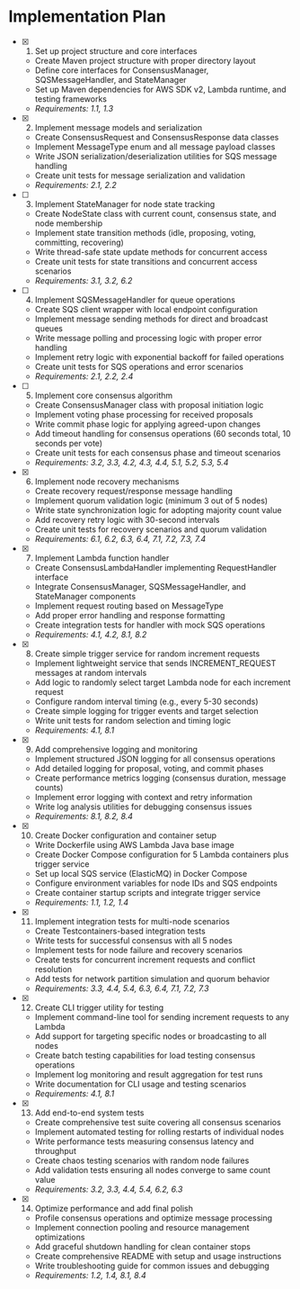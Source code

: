 # Implementation Plan

- [x] 1. Set up project structure and core interfaces
  - Create Maven project structure with proper directory layout
  - Define core interfaces for ConsensusManager, SQSMessageHandler, and StateManager
  - Set up Maven dependencies for AWS SDK v2, Lambda runtime, and testing frameworks
  - _Requirements: 1.1, 1.3_

- [x] 2. Implement message models and serialization
  - Create ConsensusRequest and ConsensusResponse data classes
  - Implement MessageType enum and all message payload classes
  - Write JSON serialization/deserialization utilities for SQS message handling
  - Create unit tests for message serialization and validation
  - _Requirements: 2.1, 2.2_

- [ ] 3. Implement StateManager for node state tracking
  - Create NodeState class with current count, consensus state, and node membership
  - Implement state transition methods (idle, proposing, voting, committing, recovering)
  - Write thread-safe state update methods for concurrent access
  - Create unit tests for state transitions and concurrent access scenarios
  - _Requirements: 3.1, 3.2, 6.2_

- [ ] 4. Implement SQSMessageHandler for queue operations
  - Create SQS client wrapper with local endpoint configuration
  - Implement message sending methods for direct and broadcast queues
  - Write message polling and processing logic with proper error handling
  - Implement retry logic with exponential backoff for failed operations
  - Create unit tests for SQS operations and error scenarios
  - _Requirements: 2.1, 2.2, 2.4_

- [ ] 5. Implement core consensus algorithm
  - Create ConsensusManager class with proposal initiation logic
  - Implement voting phase processing for received proposals
  - Write commit phase logic for applying agreed-upon changes
  - Add timeout handling for consensus operations (60 seconds total, 10 seconds per vote)
  - Create unit tests for each consensus phase and timeout scenarios
  - _Requirements: 3.2, 3.3, 4.2, 4.3, 4.4, 5.1, 5.2, 5.3, 5.4_

- [x] 6. Implement node recovery mechanisms
  - Create recovery request/response message handling
  - Implement quorum validation logic (minimum 3 out of 5 nodes)
  - Write state synchronization logic for adopting majority count value
  - Add recovery retry logic with 30-second intervals
  - Create unit tests for recovery scenarios and quorum validation
  - _Requirements: 6.1, 6.2, 6.3, 6.4, 7.1, 7.2, 7.3, 7.4_

- [x] 7. Implement Lambda function handler
  - Create ConsensusLambdaHandler implementing RequestHandler interface
  - Integrate ConsensusManager, SQSMessageHandler, and StateManager components
  - Implement request routing based on MessageType
  - Add proper error handling and response formatting
  - Create integration tests for handler with mock SQS operations
  - _Requirements: 4.1, 4.2, 8.1, 8.2_

- [x] 8. Create simple trigger service for random increment requests
  - Implement lightweight service that sends INCREMENT_REQUEST messages at random intervals
  - Add logic to randomly select target Lambda node for each increment request
  - Configure random interval timing (e.g., every 5-30 seconds)
  - Create simple logging for trigger events and target selection
  - Write unit tests for random selection and timing logic
  - _Requirements: 4.1, 8.1_

- [x] 9. Add comprehensive logging and monitoring
  - Implement structured JSON logging for all consensus operations
  - Add detailed logging for proposal, voting, and commit phases
  - Create performance metrics logging (consensus duration, message counts)
  - Implement error logging with context and retry information
  - Write log analysis utilities for debugging consensus issues
  - _Requirements: 8.1, 8.2, 8.4_

- [x] 10. Create Docker configuration and container setup
  - Write Dockerfile using AWS Lambda Java base image
  - Create Docker Compose configuration for 5 Lambda containers plus trigger service
  - Set up local SQS service (ElasticMQ) in Docker Compose
  - Configure environment variables for node IDs and SQS endpoints
  - Create container startup scripts and integrate trigger service
  - _Requirements: 1.1, 1.2, 1.4_

- [x] 11. Implement integration tests for multi-node scenarios
  - Create Testcontainers-based integration tests
  - Write tests for successful consensus with all 5 nodes
  - Implement tests for node failure and recovery scenarios
  - Create tests for concurrent increment requests and conflict resolution
  - Add tests for network partition simulation and quorum behavior
  - _Requirements: 3.3, 4.4, 5.4, 6.3, 6.4, 7.1, 7.2, 7.3_

- [x] 12. Create CLI trigger utility for testing
  - Implement command-line tool for sending increment requests to any Lambda
  - Add support for targeting specific nodes or broadcasting to all nodes
  - Create batch testing capabilities for load testing consensus operations
  - Implement log monitoring and result aggregation for test runs
  - Write documentation for CLI usage and testing scenarios
  - _Requirements: 4.1, 8.1_

- [x] 13. Add end-to-end system tests
  - Create comprehensive test suite covering all consensus scenarios
  - Implement automated testing for rolling restarts of individual nodes
  - Write performance tests measuring consensus latency and throughput
  - Create chaos testing scenarios with random node failures
  - Add validation tests ensuring all nodes converge to same count value
  - _Requirements: 3.2, 3.3, 4.4, 5.4, 6.2, 6.3_

- [x] 14. Optimize performance and add final polish
  - Profile consensus operations and optimize message processing
  - Implement connection pooling and resource management optimizations
  - Add graceful shutdown handling for clean container stops
  - Create comprehensive README with setup and usage instructions
  - Write troubleshooting guide for common issues and debugging
  - _Requirements: 1.2, 1.4, 8.1, 8.4_